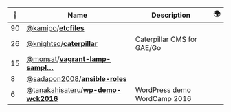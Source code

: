 |:star2: | Name | Description | 🌍|
|---|---|---|---|
|90|[@kamipo](https://github.com/kamipo)/[**etcfiles**](https://github.com/kamipo/etcfiles)|||
|26|[@knightso](https://github.com/knightso)/[**caterpillar**](https://github.com/knightso/caterpillar)|Caterpillar CMS for GAE/Go||
|15|[@monsat](https://github.com/monsat)/[**vagrant-lamp-sampl…**](https://github.com/monsat/vagrant-lamp-sample)|||
|8|[@sadapon2008](https://github.com/sadapon2008)/[**ansible-roles**](https://github.com/sadapon2008/ansible-roles)|||
|6|[@tanakahisateru](https://github.com/tanakahisateru)/[**wp-demo-wck2016**](https://github.com/tanakahisateru/wp-demo-wck2016)|WordPress demo WordCamp 2016||

